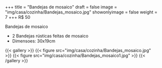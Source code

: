 +++
title = "Bandejas de mosaico"
draft = false
image = "img/casa/cozinha/Bandejas_mosaico.jpg"
showonlyimage = false
weight = 7
+++
<span class="price">R$ 50</span>

<!--more-->

Bandejas de mosaico	

- 2 Bandejas rústicas feitas de mosaico	
- Dimensoes: 30x19cm



{{< gallery >}}
{{< figure src="img/casa/cozinha/Bandejas_mosaico.jpg" >}}
{{< figure src="img/casa/cozinha/Bandejas_mosaico1.jpg" >}}
{{< /gallery >}}
